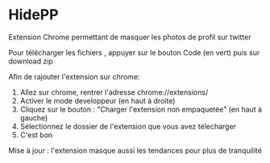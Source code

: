 # HidePP
Extension Chrome permettant de masquer les photos de profil sur twitter

Pour télécharger les fichiers , appuyer sur le bouton Code (en vert) puis sur download zip

Afin de rajouter l'extension sur chrome: 
1) Allez sur chrome, rentrer l'adresse chrome://extensions/ 
2) Activer le mode developpeur (en haut à droite)
3) Cliquez sur le bouton : "Charger l'extension non empaquetée" (en haut à gauche)
4) Sélectionnez le dossier de l'extension que vous avez télecharger
5) C'est bon

Mise à jour : l'extension masque aussi les tendances pour plus de tranquilité
